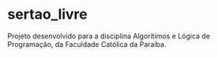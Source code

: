 # sertao_livre
Projeto desenvolvido para a disciplina Algorítimos e Lógica de Programação, da Faculdade Católica da Paraíba.

